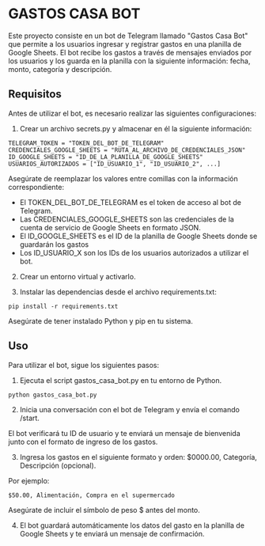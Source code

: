 # GASTOS CASA BOT

Este proyecto consiste en un bot de Telegram llamado "Gastos Casa Bot" que permite a los usuarios ingresar y registrar gastos en una planilla de Google Sheets. El bot recibe los gastos a través de mensajes enviados por los usuarios y los guarda en la planilla con la siguiente información: fecha, monto, categoría y descripción.

## Requisitos
Antes de utilizar el bot, es necesario realizar las siguientes configuraciones:

1. Crear un archivo secrets.py y almacenar en él la siguiente información:

`TELEGRAM_TOKEN = "TOKEN_DEL_BOT_DE_TELEGRAM"`
`CREDENCIALES_GOOGLE_SHEETS = "RUTA_AL_ARCHIVO_DE_CREDENCIALES_JSON"`
`ID_GOOGLE_SHEETS = "ID_DE_LA_PLANILLA_DE_GOOGLE_SHEETS"`
`USUARIOS_AUTORIZADOS = ["ID_USUARIO_1", "ID_USUARIO_2", ...]`

Asegúrate de reemplazar los valores entre comillas con la información correspondiente:
- El TOKEN_DEL_BOT_DE_TELEGRAM es el token de acceso al bot de Telegram. 
- Las CREDENCIALES_GOOGLE_SHEETS son las credenciales de la cuenta de servicio de Google Sheets en formato JSON.
- El ID_GOOGLE_SHEETS es el ID de la planilla de Google Sheets donde se guardarán los gastos
- Los ID_USUARIO_X son los IDs de los usuarios autorizados a utilizar el bot.

2. Crear un entorno virtual y activarlo.

3. Instalar las dependencias desde el archivo requirements.txt:

`pip install -r requirements.txt`

Asegúrate de tener instalado Python y pip en tu sistema.

## Uso

Para utilizar el bot, sigue los siguientes pasos:


1. Ejecuta el script gastos_casa_bot.py en tu entorno de Python.


`python gastos_casa_bot.py`


2. Inicia una conversación con el bot de Telegram y envía el comando /start.


El bot verificará tu ID de usuario y te enviará un mensaje de bienvenida junto con el formato de ingreso de los gastos.


3. Ingresa los gastos en el siguiente formato y orden: $0000.00, Categoría, Descripción (opcional).

Por ejemplo:

`$50.00, Alimentación, Compra en el supermercado`

Asegúrate de incluir el símbolo de peso $ antes del monto.


4. El bot guardará automáticamente los datos del gasto en la planilla de Google Sheets y te enviará un mensaje de confirmación.






